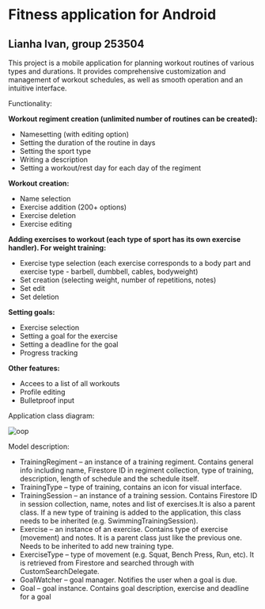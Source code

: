 # Fitness application for Android
## Lianha Ivan, group 253504

This project is a mobile application for planning workout routines of various types and durations. It provides comprehensive customization and management of workout schedules, as well as smooth operation and an intuitive interface.

Functionality:

**Workout regiment creation (unlimited number of routines can be created):**
+ Namesetting (with editing option)
+ Setting the duration of the routine in days
+ Setting the sport type
+ Writing a description
+ Setting a workout/rest day for each day of the regiment

**Workout creation:**
+ Name selection
+ Exercise addition (200+ options)
+ Exercise deletion
+ Exercise editing

**Adding exercises to workout (each type of sport has its own exercise handler). For weight training:**
+ Exercise type selection (each exercise corresponds to a body part and exercise type - barbell, dumbbell, cables, bodyweight)
+ Set creation (selecting weight, number of repetitions, notes)
+ Set edit
+ Set deletion

**Setting goals:**
+ Exercise selection
+ Setting a goal for the exercise
+ Setting a deadline for the goal
+ Progress tracking

**Other features:**
+ Accees to a list of all workouts
+ Profile editing
+ Bulletproof input

Application class diagram:

![oop](https://github.com/squizziee/fitness-app/assets/50028911/21840905-46ef-4cf9-af94-6574849348d0)

Model description:
+ TrainingRegiment – an instance of a training regiment. Contains general info including name, Firestore ID in regiment collection, type of training, description, length of schedule and the schedule itself.
+ TrainingType – type of training, contains an icon for visual interface.
+ TrainingSession – an instance of a training session. Contains Firestore ID in session collection, name, notes and list of exercises.It is also a parent class. If a new type of training is added to the application, this class needs to be inherited (e.g. SwimmingTrainingSession).
+ Exercise – an instance of an exercise. Contains type of exercise (movement) and notes. It is a parent class just like the previous one. Needs to be inherited to add new training type.
+ ExerciseType – type of movement (e.g. Squat, Bench Press, Run, etc). It is retrieved from Firestore and searched through with CustomSearchDelegate.
+ GoalWatcher – goal manager. Notifies the user when a goal is due.
+ Goal – goal instance. Contains goal description, exercise and deadline for a goal

